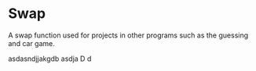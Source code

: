 # Swap
A swap function used for projects in other programs such as the guessing and car game.


asdasndjjakgdb asdja D d
